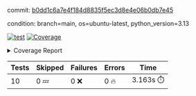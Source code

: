commit: [b0dd1c6a7e4f184d8835f5ec3d8e4e06b0db7e45](https://github.com/rcmdnk/hydra-utils/tree/b0dd1c6a7e4f184d8835f5ec3d8e4e06b0db7e45)

condition: branch=main, os=ubuntu-latest, python_version=3.13

[![test](https://github.com/rcmdnk/hydra-utils/actions/workflows/test.yml/badge.svg)](https://github.com/rcmdnk/hydra-utils/actions/runs/15389657322)
<a href="https://github.com/rcmdnk/hydra-utils/blob/b0dd1c6a7e4f184d8835f5ec3d8e4e06b0db7e45/README.md"><img alt="Coverage" src="https://img.shields.io/badge/Coverage-72%25-yellow.svg" /></a><details><summary>Coverage Report </summary><table><tr><th>File</th><th>Stmts</th><th>Miss</th><th>Cover</th><th>Missing</th></tr><tbody><tr><td colspan="5"><b>src/hydra_utils</b></td></tr><tr><td>&nbsp; &nbsp;<a href="https://github.com/rcmdnk/hydra-utils/blob/b0dd1c6a7e4f184d8835f5ec3d8e4e06b0db7e45/src/hydra_utils/utils.py">utils.py</a></td><td>184</td><td>54</td><td>71%</td><td><a href="https://github.com/rcmdnk/hydra-utils/blob/b0dd1c6a7e4f184d8835f5ec3d8e4e06b0db7e45/src/hydra_utils/utils.py#L12">12</a>, <a href="https://github.com/rcmdnk/hydra-utils/blob/b0dd1c6a7e4f184d8835f5ec3d8e4e06b0db7e45/src/hydra_utils/utils.py#L20-L25">20&ndash;25</a>, <a href="https://github.com/rcmdnk/hydra-utils/blob/b0dd1c6a7e4f184d8835f5ec3d8e4e06b0db7e45/src/hydra_utils/utils.py#L76-L78">76&ndash;78</a>, <a href="https://github.com/rcmdnk/hydra-utils/blob/b0dd1c6a7e4f184d8835f5ec3d8e4e06b0db7e45/src/hydra_utils/utils.py#L84-L85">84&ndash;85</a>, <a href="https://github.com/rcmdnk/hydra-utils/blob/b0dd1c6a7e4f184d8835f5ec3d8e4e06b0db7e45/src/hydra_utils/utils.py#L107">107</a>, <a href="https://github.com/rcmdnk/hydra-utils/blob/b0dd1c6a7e4f184d8835f5ec3d8e4e06b0db7e45/src/hydra_utils/utils.py#L109">109</a>, <a href="https://github.com/rcmdnk/hydra-utils/blob/b0dd1c6a7e4f184d8835f5ec3d8e4e06b0db7e45/src/hydra_utils/utils.py#L133">133</a>, <a href="https://github.com/rcmdnk/hydra-utils/blob/b0dd1c6a7e4f184d8835f5ec3d8e4e06b0db7e45/src/hydra_utils/utils.py#L136-L137">136&ndash;137</a>, <a href="https://github.com/rcmdnk/hydra-utils/blob/b0dd1c6a7e4f184d8835f5ec3d8e4e06b0db7e45/src/hydra_utils/utils.py#L154-L157">154&ndash;157</a>, <a href="https://github.com/rcmdnk/hydra-utils/blob/b0dd1c6a7e4f184d8835f5ec3d8e4e06b0db7e45/src/hydra_utils/utils.py#L159-L160">159&ndash;160</a>, <a href="https://github.com/rcmdnk/hydra-utils/blob/b0dd1c6a7e4f184d8835f5ec3d8e4e06b0db7e45/src/hydra_utils/utils.py#L175-L177">175&ndash;177</a>, <a href="https://github.com/rcmdnk/hydra-utils/blob/b0dd1c6a7e4f184d8835f5ec3d8e4e06b0db7e45/src/hydra_utils/utils.py#L182-L184">182&ndash;184</a>, <a href="https://github.com/rcmdnk/hydra-utils/blob/b0dd1c6a7e4f184d8835f5ec3d8e4e06b0db7e45/src/hydra_utils/utils.py#L197-L200">197&ndash;200</a>, <a href="https://github.com/rcmdnk/hydra-utils/blob/b0dd1c6a7e4f184d8835f5ec3d8e4e06b0db7e45/src/hydra_utils/utils.py#L211-L214">211&ndash;214</a>, <a href="https://github.com/rcmdnk/hydra-utils/blob/b0dd1c6a7e4f184d8835f5ec3d8e4e06b0db7e45/src/hydra_utils/utils.py#L216">216</a>, <a href="https://github.com/rcmdnk/hydra-utils/blob/b0dd1c6a7e4f184d8835f5ec3d8e4e06b0db7e45/src/hydra_utils/utils.py#L241-L253">241&ndash;253</a>, <a href="https://github.com/rcmdnk/hydra-utils/blob/b0dd1c6a7e4f184d8835f5ec3d8e4e06b0db7e45/src/hydra_utils/utils.py#L272">272</a>, <a href="https://github.com/rcmdnk/hydra-utils/blob/b0dd1c6a7e4f184d8835f5ec3d8e4e06b0db7e45/src/hydra_utils/utils.py#L279">279</a>, <a href="https://github.com/rcmdnk/hydra-utils/blob/b0dd1c6a7e4f184d8835f5ec3d8e4e06b0db7e45/src/hydra_utils/utils.py#L304">304</a>, <a href="https://github.com/rcmdnk/hydra-utils/blob/b0dd1c6a7e4f184d8835f5ec3d8e4e06b0db7e45/src/hydra_utils/utils.py#L307-L310">307&ndash;310</a>, <a href="https://github.com/rcmdnk/hydra-utils/blob/b0dd1c6a7e4f184d8835f5ec3d8e4e06b0db7e45/src/hydra_utils/utils.py#L314">314</a></td></tr><tr><td><b>TOTAL</b></td><td><b>195</b></td><td><b>54</b></td><td><b>72%</b></td><td>&nbsp;</td></tr></tbody></table></details>

| Tests | Skipped | Failures | Errors | Time |
| ----- | ------- | -------- | -------- | ------------------ |
| 10 | 0 :zzz: | 0 :x: | 0 :fire: | 3.163s :stopwatch: |

